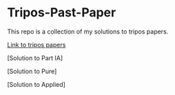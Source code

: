 # Tripos-Past-Paper
This repo is a collection of my solutions to tripos papers.

[Link to tripos papers](https://www.maths.cam.ac.uk/undergrad/pastpapers/past-ia-ib-and-ii-examination-papers)  

[Solution to Part IA]

[Solution to Pure]   

[Solution to Applied]  

